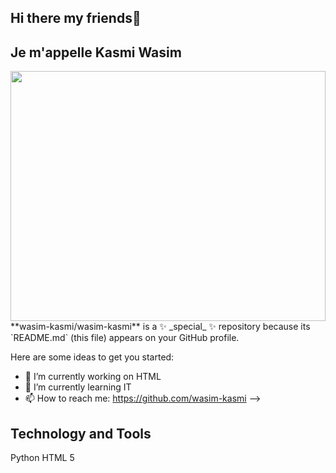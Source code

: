 ## Hi there my friends👋
## Je m'appelle Kasmi Wasim
<img src="https://img.freepik.com/photos-gratuite/jeux-personnages-anime-esthetiques_23-2151560697.jpg?t=st=1732729493~exp=1732733093~hmac=353fa3ce43d3976426376f205fb313a5aa2be6ca8c37633fd1e998207cf972a6&w=826" style="width:100%; height:400px">
**wasim-kasmi/wasim-kasmi** is a ✨ _special_ ✨ repository because its `README.md` (this file) appears on your GitHub profile.

Here are some ideas to get you started:

- 🔭 I’m currently working on HTML
- 🌱 I’m currently learning IT
- 📫 How to reach me: https://github.com/wasim-kasmi
-->
## Technology and Tools
Python
HTML 5
